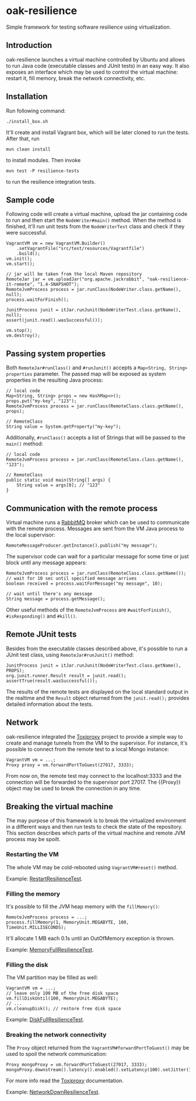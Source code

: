 # oak-resilience

Simple framework for testing software resilience using virtualization.

## Introduction

oak-resilience launches a virtual machine controlled by Ubuntu and allows to run Java code (executable classes and JUnit tests) in an easy way. It also exposes an interface which may be used to control the virtual machine: restart it, fill memory, break the network connectivity, etc.

## Installation

Run following command:

    ./install_box.sh

It'll create and install Vagrant box, which will be later cloned to run the tests. After that, run

    mvn clean install

to install modules. Then invoke

    mvn test -P resilience-tests

to run the resilience integration tests.

## Sample code

Following code will create a virtual machine, upload the jar containing code to run and then start the `NodeWriter#main()` method. When the method is finished, it'll run unit tests from the `NodeWriterTest` class and check if they were successful.

    VagrantVM vm = new VagrantVM.Builder()
        .setVagrantFile("src/test/resources/Vagrantfile")
        .build();
    vm.init();
    vm.start();

    // jar will be taken from the local Maven repository
    RemoteJar jar = vm.uploadJar("org.apache.jackrabbit", "oak-resilience-it-remote", "1.4-SNAPSHOT");
    RemoteJvmProcess process = jar.runClass(NodeWriter.class.getName(), null);
    process.waitForFinish();

    JunitProcess junit = itJar.runJunit(NodeWriterTest.class.getName(), null);
    assert(junit.read().wasSuccessful());

    vm.stop();
    vm.destroy();

## Passing system properties

Both `RemoteJar#runClass()` and `#runJunit()` accepts a `Map<String, String> properties` parameter. The passed map will be exposed as system properties in the resulting Java process:

    // local code
    Map<String, String> props = new HashMap<>();
    props.put("my-key", "123");
    RemoteJvmProcess process = jar.runClass(RemoteClass.class.getName(), props);

    // RemoteClass
    String value = System.getProperty("my-key");
    
Additionally, `#runClass()` accepts a list of Strings that will be passed to the `main()` method:

    // local code
    RemoteJvmProcess process = jar.runClass(RemoteClass.class.getName(), "123");
    
    // RemoteClass
    public static void main(String[] args) {
        String value = args[0]; // "123"
    }

## Communication with the remote process

Virtual machine runs a [RabbitMQ](https://www.rabbitmq.com/) broker which can be used to communicate with the remote process. Messages are sent from the VM Java process to the local supervisor:

    RemoteMessageProducer.getInstance().publish("my message");

The supervisor code can wait for a particular message for some time or just block until any message appears:

    RemoteJvmProcess process = jar.runClass(RemoteClass.class.getName());
    // wait for 10 sec until specified message arrives
    boolean received = process.waitForMessage("my message", 10);
    
    // wait until there's any message
    String message = process.getMessage();

Other useful methods of the `RemoteJvmProcess` are `#waitForFinish()`, `#isResponding()` and `#kill()`.

## Remote JUnit tests

Besides from the executable classes described above, it's possible to run a JUnit test class, using `RemoteJar#runJunit()` method:

    JunitProcess junit = itJar.runJunit(NodeWriterTest.class.getName(), PROPS);
    org.junit.runner.Result result = junit.read();
    assertTrue(result.wasSuccessful());

The results of the remote tests are displayed on the local standard output in the realtime and the `Result` object returned from the `junit.read();` provides detailed information about the tests.

## Network

oak-resilience integrated the [Toxiproxy](https://github.com/Shopify/toxiproxy) project to provide a simple way to create and manage tunnels from the VM to the supervisor. For instance, it's possible to connect from the remote test to a local Mongo instance:

    VagrantVM vm = ...;
    Proxy proxy = vm.forwardPortToGuest(27017, 3333);

From now on, the remote test may connect to the localhost:3333 and the connection will be forwarded to the supervisor port 27017. The {{Proxy}} object may be used to break the connection in any time.

## Breaking the virtual machine

The may purpose of this framework is to break the virtualized environment in a different ways and then run tests to check the state of the repository. This section describes which parts of the virtual machine and remote JVM process may be spoilt.

### Restarting the VM

The whole VM may be cold-rebooted using `VagrantVM#reset()` method.

Example: [RestartResilienceTest](/oak-resilience/it/src/test/java/org/apache/jackrabbit/oak/resilience/vagrant/RestartResilienceTest.java).

### Filling the memory

It's possible to fill the JVM heap memory with the `fillMemory()`:

    RemoteJvmProcess process = ...;
    process.fillMemory(1, MemoryUnit.MEGABYTE, 100, TimeUnit.MILLISECONDS);

It'll allocate 1 MB each 0.1s until an OutOfMemory exception is thrown.

Example: [MemoryFullResilienceTest](/oak-resilience/it/src/test/java/org/apache/jackrabbit/oak/resilience/vagrant/MemoryFullResilienceTest.java).

### Filling the disk

The VM partition may be filled as well:

    VagrantVM vm = ...;
    // leave only 100 MB of the free disk space
    vm.fillDiskUntil(100, MemoryUnit.MEGABYTE);
    // ...
    vm.cleanupDisk(); // restore free disk space

Example: [DiskFullResilienceTest](/oak-resilience/it/src/test/java/org/apache/jackrabbit/oak/resilience/vagrant/DiskFullResilienceTest.java).

### Breaking the network connectivity

The `Proxy` object returned from the `VagrantVM#forwardPortToGuest()` may be used to spoil the network communication:

    Proxy mongoProxy = vm.forwardPortToGuest(27017, 3333); 
    mongoProxy.downstream().latency().enabled().setLatency(100).setJitter(15);

For more info read the [Toxiproxy](https://github.com/shopify/toxiproxy#toxics) documentation.

Example: [NetworkDownResilienceTest](/oak-resilience/it/src/test/java/org/apache/jackrabbit/oak/resilience/vagrant/NetworkDownResilienceTest.java).
